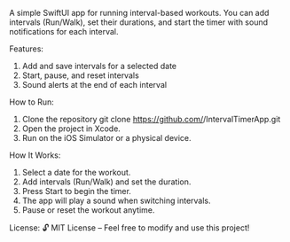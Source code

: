A simple SwiftUI app for running interval-based workouts. You can add intervals (Run/Walk), set their durations, and start the timer with sound notifications for each interval.

Features:
1. Add and save intervals for a selected date
2. Start, pause, and reset intervals
3. Sound alerts at the end of each interval

How to Run:
1. Clone the repository
      git clone https://github.com/<your-github-username>/IntervalTimerApp.git
2. Open the project in Xcode.
3. Run on the iOS Simulator or a physical device.

How It Works: 
1. Select a date for the workout.
2. Add intervals (Run/Walk) and set the duration.
3. Press Start to begin the timer.
4. The app will play a sound when switching intervals.
5. Pause or reset the workout anytime.

License:
🔓 MIT License – Feel free to modify and use this project!
